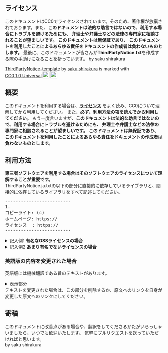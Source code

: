 ## ライセンス
このドキュメントはCC0でライセンスされています。そのため、著作権が放棄されております。また、**このドキュメントは法的な助言ではないので、利用する場合にトラブルを避けるためにも、
弁理士や弁護士などの法律の専門家に相談されることが望ましいです。** **このドキュメントは無保証であり、
このドキュメントを利用したことによるあらゆる責任をドキュメントの作成者は負わないものとします。** 最後に、このドキュメントが皆さんが**ThirdPartyNotice.txt**を作成する際の手助けになることを祈っています。 by saku shirakura
<p xmlns:cc="http://creativecommons.org/ns#" xmlns:dct="http://purl.org/dc/terms/"><a property="dct:title" rel="cc:attributionURL" href="https://github.com/saku-shirakura/ThirdPartyNotice-template">ThirdPartyNotice-template</a> by <a rel="cc:attributionURL dct:creator" property="cc:attributionName" href="https://github.com/saku-shirakura/">saku shirakura</a> is marked with <a href="http://creativecommons.org/publicdomain/zero/1.0?ref=chooser-v1" target="_blank" rel="license noopener noreferrer" style="display:inline-block;">CC0 1.0 Universal<img style="height:22px!important;margin-left:3px;vertical-align:text-bottom;" src="https://mirrors.creativecommons.org/presskit/icons/cc.svg?ref=chooser-v1"><img style="height:22px!important;margin-left:3px;vertical-align:text-bottom;" src="https://mirrors.creativecommons.org/presskit/icons/zero.svg?ref=chooser-v1"></a></p>

## 概要
このドキュメントを利用する場合は、**[ライセンス](#ライセンス)** をよく読み、CC0について理解してから利用してください。
また、**必ず、利用方法の項を読んでから利用してください。**
もう一度言いますが、**このドキュメントは法的な助言ではないので、利用する場合にトラブルを避けるためにも、
弁理士や弁護士などの法律の専門家に相談されることが望ましいです。** **このドキュメントは無保証であり、
このドキュメントを利用したことによるあらゆる責任をドキュメントの作成者は負わないものとします。**
## 利用方法
**第三者ソフトウェアを利用する場合はそのソフトウェアのライセンスについて理解することが重要です。** </br>
ThirdPartyNotice.ja.txtの以下の部分に直接的に依存しているライブラリと、間接的に依存しているライブラリをすべて記述してください。
<pre>-------------------------
1.
コピーライト: (c)
ホームページ: https://
ライセンス  : https://
-------------------------</pre>
<details>
<summary>記入例1 <b>有名なOSSライセンスの場合</b> </summary>
-------------------------<br/>
1.<br/>
コピーライト: (c) example<br/>
ホームページ: https://example.com/<br/>
ライセンス  : MIT License https://opensource.org/license/mit/<br/>
-------------------------
</details>
<details>
<summary>記入例2 <b>あまり有名でないライセンスの場合</b> </summary>
-------------------------<br/>
1.<br/>
コピーライト: (c) example<br/>
ホームページ: https://example.com/<br/>
ライセンス  : <br/>
ここに、ライセンスの原文をすべて書く<br/>
ここに、ライセンスの原文をすべて書く<br/>
ここに、ライセンスの原文をすべて書く<br/>
ここに、ライセンスの原文をすべて書く<br/>
-------------------------<br/>
</details>

### 英語版の内容を変更された場合
英語版には機械翻訳である旨のテキストがあります。
<details>
<summary>表示部分</summary>
------------------------<br/>
This notice has been translated using machine translation and may contain inaccuracies.<br/>
For precise information, please refer to the Japanese version (https://github.com/saku-shirakura/ThirdPartyNotice-template release ThirdPartyNotice.ja.txt version 1.0).<br/>
------------------------
</details>
テキストを変更された場合は、この部分を削除するか、原文へのリンクを自身が変更した原文へのリンクにしてください。

## 寄稿
このドキュメントに改善点がある場合や、翻訳をしてくださるかたがいらっしゃいましたら、いつでも歓迎いたします。
気軽にプルリクエストを送っていただければと思います。 </br>
by saku shirakura